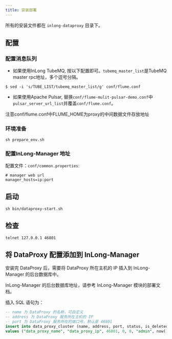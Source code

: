 ```yaml
---
title: 安装部署
---
```


所有的安装文件都在 `inlong-dataproxy` 目录下。

## 配置

### 配置消息队列

- 如果使用InLong TubeMQ, 按以下配置即可。`tubemq_master_list`是TubeMQ master rpc地址，多个逗号分隔。
```
$ sed -i 's/TUBE_LIST/tubemq_master_list/g' conf/flume.conf
```
- 如果使用Apache Pulsar, 替换`conf/flume-mulit-pulsar-demo.conf`中`pulsar_server_url_list`并覆盖`conf/flume.conf`。

注意conf/flume.conf中FLUME_HOME为proxy的中间数据文件存放地址

### 环境准备

```
sh prepare_env.sh
```

### 配置InLong-Manager 地址

配置文件：`conf/common.properties`:
```
# manager web url 
manager_hosts=ip:port 
```

## 启动

```
sh bin/dataproxy-start.sh
```

## 检查

```
telnet 127.0.0.1 46801
```

## 将 DataProxy 配置添加到 InLong-Manager

安装完 DataProxy 后，需要将 DataProxy 所在主机的 IP 插入到 InLong-Manager 的后台数据库中。

InLong-Manager 的后台数据库地址，请参考 InLong-Manager 模块的部署文档。

插入 SQL 语句为：

```sql
-- name 为 DataProxy 的名称，可自定义
-- address 为 DataProxy 服务所在主机的 IP
-- port 为 DataProxy 服务所在的端口号，默认是 46801
insert into data_proxy_cluster (name, address, port, status, is_deleted, creator, create_time, modify_time)
values ("data_proxy_name", "data_proxy_ip", 46801, 0, 0, "admin", now(), now());
```

